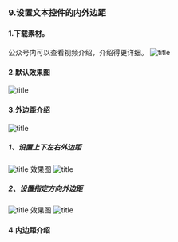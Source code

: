 ### 9.设置文本控件的内外边距
#### 1.下载素材。
公众号内可以查看视频介绍，介绍得更详细。
![title](https://raw.githubusercontent.com/JSZNopi/JSZImage/master/gitnote/2019/10/30/WXCODE-1572446034519.jpeg)

#### 2.默认效果图
![title](https://raw.githubusercontent.com/JSZNopi/JSZImage/master/gitnote/2019/11/12/1-1573562491542.png)

#### 3.外边距介绍
![title](https://raw.githubusercontent.com/JSZNopi/JSZImage/master/gitnote/2019/11/12/2-1573562510675.png)

##### 1、设置上下左右外边距
![title](https://raw.githubusercontent.com/JSZNopi/JSZImage/master/gitnote/2019/11/12/3-1573562533847.png)
效果图
![title](https://raw.githubusercontent.com/JSZNopi/JSZImage/master/gitnote/2019/11/12/4-1573562555276.png)

##### 2、设置指定方向外边距
![title](https://raw.githubusercontent.com/JSZNopi/JSZImage/master/gitnote/2019/11/12/5-1573562583660.png)
效果图
![title](https://raw.githubusercontent.com/JSZNopi/JSZImage/master/gitnote/2019/11/12/6-1573562596398.png)

#### 4.内边距介绍
